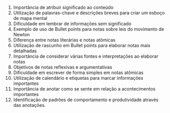 1. Importância de atribuir significado ao conteúdo
2. Utilização de palavras-chave e descrições breves para criar um esboço de mapa mental
3. Dificuldade em lembrar de informações sem significado
4. Exemplo de uso de Bullet points para notas sobre leis do movimento de Newton
5. Diferença entre notas literárias e notas atômicas
6. Utilização de rascunho em Bullet points para elaborar notas mais detalhadas
7. Importância de considerar várias fontes e interpretações ao elaborar notas
8. Objetivos de notas reflexivas e argumentativas
9. Dificuldade em escrever de forma simples em notas atômicas
10. Utilização de calendário e etiquetas para marcar informações importantes
11. Importância de anotar como se sente em relação a acontecimentos importantes
12. Identificação de padrões de comportamento e produtividade através das anotações.